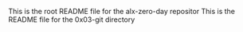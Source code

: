 This is the root README file for the alx-zero-day repositor
This is the README file for the 0x03-git directory
